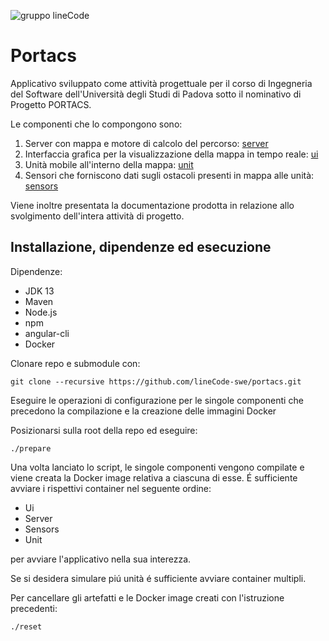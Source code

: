 ![gruppo lineCode](https://imagizer.imageshack.com/img923/557/86bUrf.png)

# Portacs
Applicativo sviluppato come attività progettuale per il corso di Ingegneria del Software dell'Università degli Studi di Padova sotto il nominativo di Progetto PORTACS.

Le componenti che lo compongono sono:

1. Server con mappa e motore di calcolo del percorso: [server](https://github.com/lineCode-swe/server)
2. Interfaccia grafica per la visualizzazione della mappa in tempo reale: [ui](https://github.com/lineCode-swe/ui)
3. Unità mobile all'interno della mappa: [unit](https://github.com/lineCode-swe/unit)
4. Sensori che forniscono dati sugli ostacoli presenti in mappa alle unità: [sensors](https://github.com/lineCode-swe/sensors) 

Viene inoltre presentata la documentazione prodotta in relazione allo svolgimento dell'intera attività di progetto.

## Installazione, dipendenze ed esecuzione
Dipendenze:
 - JDK 13
 - Maven
 - Node.js
 - npm
 - angular-cli
 - Docker
 
 Clonare repo e submodule con:
 ```shell
 git clone --recursive https://github.com/lineCode-swe/portacs.git
 ```
Eseguire le operazioni di configurazione per le singole componenti che precedono la compilazione e la creazione delle immagini Docker

Posizionarsi sulla root della repo ed eseguire:
```shell
./prepare
```

Una volta lanciato lo script, le singole componenti vengono compilate e viene creata la Docker image relativa a ciascuna di esse.
É sufficiente avviare i rispettivi container nel seguente ordine:
- Ui
- Server
- Sensors
- Unit

per avviare l'applicativo nella sua interezza.

Se si desidera simulare piú unità é sufficiente avviare container multipli.

Per cancellare gli artefatti e le Docker image creati con l'istruzione precedenti:
```shell
./reset
```
